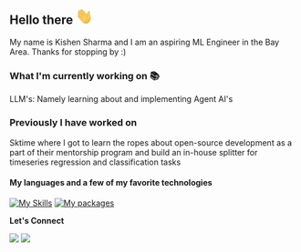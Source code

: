 ## Hello there <img src="https://github.com/ksharma6/ksharma6/blob/main/wave.gif" width="30px">

My name is Kishen Sharma and I am an aspiring ML Engineer in the Bay Area. Thanks for stopping by :)

### What I'm currently working on 📚
LLM's: Namely learning about and implementing Agent AI's

### Previously I have worked on 
Sktime where I got to learn the ropes about open-source development as a part of their mentorship program and build an in-house splitter for timeseries regression and classification tasks

#### My languages and a few of my favorite technologies 

[![My Skills](https://skillicons.dev/icons?i=py,cpp,html,js)](https://skillicons.dev)
[![My packages](https://skillicons.dev/icons?i=linux,pytorch,opencv,github,aws,cmake)](https://skillicons.dev)

**Let's Connect**

[<img src="https://img.shields.io/badge/LinkedIn-0077B5?style=for-the-badge&logo=linkedin&logoColor=white" />](https://www.linkedin.com/in/kishen-sharma/)
[<img src="https://img.shields.io/badge/Tutanota-840010?style=for-the-badge&logo=Tutanota&logoColor=white" />](mailto:cornhusk_outsmart794@simplelogin.com)


<!---
ksharma6/ksharma6 is a ✨ special ✨ repository because its `README.md` (this file) appears on your GitHub profile.
You can click the Preview link to take a look at your changes.
--->
